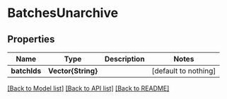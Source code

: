 # BatchesUnarchive


## Properties
Name | Type | Description | Notes
------------ | ------------- | ------------- | -------------
**batchIds** | **Vector{String}** |  | [default to nothing]


[[Back to Model list]](../README.md#models) [[Back to API list]](../README.md#api-endpoints) [[Back to README]](../README.md)


